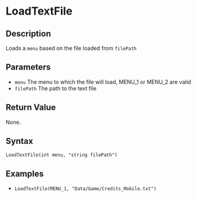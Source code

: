 # LoadTextFile

## Description
Loads a `menu` based on the file loaded from `filePath`

## Parameters
- `menu`
The menu to which the file will load, MENU_1 or MENU_2 are valid
- `filePath`
The path to the text file

## Return Value
None.

## Syntax
```LoadTextFile(int menu, "string filePath")```

## Examples
- ```LoadTextFile(MENU_1, "Data/Game/Credits_Mobile.txt")```